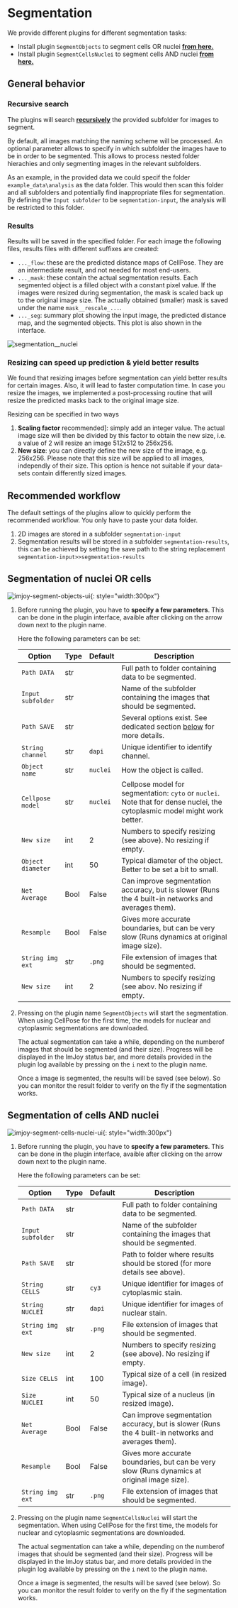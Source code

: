 # Segmentation

We provide different plugins for different segmentation tasks:

* Install plugin `SegmentObjects` to segment cells OR nuclei <a href="https://imjoy.io/#/app?w=fq-segmentation&plugin=fish-quant/fq-segmentation:SegmentObjects@stable&upgrade=1" target="_blank">**from here.**</a>
* Install plugin  `SegmentCellsNuclei` to segment cells AND nuclei <a href="https://imjoy.io/#/app?w=fq-segmentation&plugin=fish-quant/fq-segmentation:SegmentCellsNuclei@stable&upgrade=1" target="_blank">**from here.**</a>

## General behavior

### Recursive search

The plugins will search [**recursively**](analysis-general-behavior.md#recursive-search-for-data) the provided subfolder for images to segment.

By default, all images matching the naming scheme will be processed. An optional parameter allows to specify
in which subfolder the images have to be in order to be segmented. This allows to process nested folder
hierachies and only segmenting images in the relevant subfolders.

As an example, in the provided data we could specif the folder `example_data\analysis` as the data folder. 
This would then scan this folder and all subfolders and potentially find inappropriate files for segmentation.
By defining the `Input subfolder` to be `segmentation-input`, the analysis will be restricted to this folder. 

### Results

Results will be saved in the specified folder. For each image the following files, results files with different suffixes are created:

* `..._flow`: these are the predicted distance maps of CellPose. They are an intermediate result, and
     not needed for most end-users.
* `..._mask`: these contain the actual segmentation results. Each segmented object is a filled 
      object with a constant pixel value. If the images were resized during segmentation, the mask is scaled
      back up to the original image size. The actually obtained (smaller) mask is saved under the name `mask__rescale_...`.  
* `..._seg`: summary plot showing the input image, the predicted distance map, and the segmented
     objects. This plot is also shown in the interface.

![segmentation__nuclei](img/segmentation__nuclei.png)

### Resizing can speed up prediction & yield better results

We found that resizing images before segmentation can yield better results for certain images. 
Also, it will lead to faster computation time. In case you resize the images, we implemented a post-processing
routine that will resize the predicted masks back to the original image size.

Resizing can be specified in two ways

1. **Scaling factor** recommended]: simply add an integer value. The actual image size will then be divided by this factor
   to obtain the new size, i.e. a value of 2 will resize an image 512x512 to 256x256.
2. **New size**: you can directly define the new size of the image, e.g. 256x256. Please note that this size
   will be applied to all images, independly of their size. This option is hence not suitable if your data-sets 
   contain differently sized images.

## Recommended workflow

The default settings of the plugins allow to quickly perform the recommended workflow. You only have 
to paste your data folder.  

1. 2D images are stored in a subfolder `segmentation-input`
2. Segmentation results will be stored in a subfolder `segmentation-results`, this can be achieved by setting
    the save path to the string replacement `segmentation-input>>segmentation-results`

## Segmentation of nuclei OR cells

![imjoy-segment-objects-ui](img/imjoy-segment-objects-ui.png){: style="width:300px"}

1. Before running the plugin, you have to **specify a few parameters**. This can be done in the plugin interface, 
    avaible after clicking on the arrow down next to the plugin name.

    Here the following parameters can be set:

    Option           | Type | Default     | Description
    ---------------- | ---- | ----------- | -----------
    `Path DATA`    | str  |  | Full path to folder containing data to be segmented.
    `Input subfolder`    | str  |  | Name of the subfolder containing the images that should be segmented.
    `Path SAVE` | str  |  | Several options exist. See dedicated section [below](analysis-general-behavior.md#specify-folder-to-save-your-data) for more details.
    `String channel`    | str  |  `dapi` | Unique identifier to identify channel.
    `Object name`    | str  |  `nuclei` | How the object is called.
    `Cellpose model`    | str  |  `nuclei` | Cellpose model for segmentation: `cyto` or `nuclei`. Note that for dense nuclei, the cytoplasmic model might work better. 
    `New size` | int | 2 | Numbers to specify resizing (see above). No resizing if empty.
    `Object diameter`     | int  | 50 | Typical diameter of the object. Better to be set a bit to small.
    `Net Average`     | Bool  | False | Can improve segmentation accuracy, but is slower (Runs the 4 built-in networks and averages them).
    `Resample`     | Bool  | False | Gives more accurate boundaries, but can be very slow (Runs dynamics at original image size).
    `String img ext`     | str  | `.png` | File extension of images that should be segmented.
    `New size` | int | 2 | Numbers to specify resizing (see abov. No resizing if empty.

2. Pressing on the plugin name `SegmentObjects` will start the segmentation.
    When using CellPose for the first time, the models for nuclear and cytoplasmic segmentations are downloaded. 

    The actual segmentation can take a while, depending on the numberof images that should be segmented 
    (and their size). Progress will be displayed in the ImJoy status bar, and more details provided in the
    plugin log available by pressing on the `i` next to the plugin name.

    Once a image is segmented, the results will be saved (see below). So you can monitor the result folder 
    to verify on the fly if the segmentation works.

## Segmentation of cells AND nuclei

![imjoy-segment-cells-nuclei-ui](img/imjoy-segment-cells-nuclei-ui.png){: style="width:300px"}

1. Before running the plugin, you have to **specify a few parameters**. This can be done in the plugin interface, 
    avaible after clicking on the arrow down next to the plugin name.

    Here the following parameters can be set:

    Option           | Type | Default     | Description
    ---------------- | ---- | ----------- | -----------
    `Path DATA`    | str  |  | Full path to folder containing data to be segmented.
    `Input subfolder`    | str  |  | Name of the subfolder containing the images that should be segmented.
    `Path SAVE` | str  |  | Path to folder where results should be stored (for more details see above).
    `String CELLS`    | str  |  `cy3` | Unique identifier for images of cytoplasmic stain.
    `String NUCLEI`    | str  |  `dapi` | Unique identifier for images of nuclear stain.
    `String img ext`     | str  | `.png` | File extension of images that should be segmented.
    `New size` | int | 2 | Numbers to specify resizing (see above). No resizing if empty.
    `Size CELLS`     | int  | 100 | Typical size of a cell (in resized image).
    `Size NUCLEI`     | int  | 50 | Typical size of a nucleus (in resized image).
    `Net Average`     | Bool  | False | Can improve segmentation accuracy, but is slower (Runs the 4 built-in networks and averages them).
    `Resample`     | Bool  | False | Gives more accurate boundaries, but can be very slow (Runs dynamics at original image size).
    `String img ext`     | str  | `.png` | File extension of images that should be segmented.

2. Pressing on the plugin name `SegmentCellsNuclei` will start the segmentation. 
    When using CellPose for the first time, the models for nuclear and cytoplasmic segmentations are downloaded.

    The actual segmentation can take a while, depending on the numberof images that should be segmented 
    (and their size). Progress will be displayed in the ImJoy status bar, and more details provided in the
    plugin log available by pressing on the `i` next to the plugin name.

    Once a image is segmented, the results will be saved (see below). So you can monitor the result folder 
    to verify on the fly if the segmentation works.
